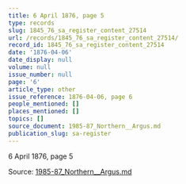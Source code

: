 ```yaml
---
title: 6 April 1876, page 5
type: records
slug: 1845_76_sa_register_content_27514
url: /records/1845_76_sa_register_content_27514/
record_id: 1845_76_sa_register_content_27514
date: '1876-04-06'
date_display: null
volume: null
issue_number: null
page: '6'
article_type: other
issue_reference: 1876-04-06, page 6
people_mentioned: []
places_mentioned: []
topics: []
source_document: 1985-87_Northern__Argus.md
publication_slug: sa-register
---
```


6 April 1876, page 5

Source: [1985-87_Northern__Argus.md](/downloads/markdown/1985-87_Northern__Argus.md)
